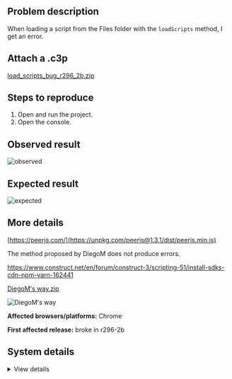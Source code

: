 ## Problem description

When loading a script from the Files folder with the `loadScripts` method, I get an error.

## Attach a .c3p

[load_scripts_bug_r296_2b.zip](https://github.com/WilsonPercival/WilsonPercival/files/8801635/load_scripts_bug_r296_2b.zip)

## Steps to reproduce

1. Open and run the project.
2. Open the console.

## Observed result

![observed](https://user-images.githubusercontent.com/91274932/171083944-d49204ab-cf51-4cbf-8499-a606845d6392.png)

## Expected result

![expected](https://user-images.githubusercontent.com/91274932/171084227-b74765fb-299a-463e-935c-f42b165c9496.png)

## More details

[https://peerjs.com/](https://unpkg.com/peerjs@1.3.1/dist/peerjs.min.js)

The method proposed by DiegoM does not produce errors.

https://www.construct.net/en/forum/construct-3/scripting-51/install-sdks-cdn-npm-yarn-162441

[DiegoM's way.zip](https://github.com/WilsonPercival/WilsonPercival/files/8801621/DiegoM.s.way.zip)

![DiegoM's way](https://user-images.githubusercontent.com/91274932/171083292-71f06d48-40c8-4052-881a-f83c114f3461.png)

**Affected browsers/platforms:** Chrome

**First affected release:** broke in r296-2b

## System details

<details><summary>View details</summary>

Platform information
Product: Construct 3 r296.2 (beta)
Browser: Chrome 101.0.4951.67
Browser engine: Chromium
Context: browser
Operating system: Windows NT 0.1.0
Device type: desktop
Device pixel ratio: 1
Logical CPU cores: 2
Approx. device memory: 4 GB
User agent: Mozilla/5.0 (Windows NT 6.1; Win64; x64) AppleWebKit/537.36 (KHTML, like Gecko) Chrome/101.0.4951.67 Safari/537.36
Language setting: en-US

Local storage
Storage quota (approx): 59 gb
Storage usage (approx): 93 mb (0.2%)
Persistant storage: No

Browser support notes
This list contains missing features that are not required, but could improve performance or user experience if supported.

UI effects are disabled in settings.
WebGL 2+ is not supported. Rendering quality and features may be affected.
WebGL information
Version string: WebGL 1.0 (OpenGL ES 2.0 Chromium)
Numeric version: 1
Supports NPOT textures: partial
Supports GPU profiling: no
Supports highp precision: yes
Vendor: Google Inc. (Intel)
Renderer: ANGLE (Intel, Intel(R) HD Graphics Direct3D9Ex vs_3_0 ps_3_0, igdumdim64.dll)
Major performance caveat: no
Maximum texture size: 8192
Point size range: 1 to 256
Extensions:

ANGLE_instanced_arrays
EXT_blend_minmax
EXT_color_buffer_half_float
EXT_float_blend
EXT_frag_depth
EXT_shader_texture_lod
EXT_texture_filter_anisotropic
WEBKIT_EXT_texture_filter_anisotropic
EXT_sRGB
KHR_parallel_shader_compile
OES_element_index_uint
OES_standard_derivatives
OES_texture_float
OES_texture_float_linear
OES_texture_half_float
OES_texture_half_float_linear
OES_vertex_array_object
WEBGL_color_buffer_float
WEBGL_compressed_texture_s3tc
WEBKIT_WEBGL_compressed_texture_s3tc
WEBGL_compressed_texture_s3tc_srgb
WEBGL_debug_renderer_info
WEBGL_debug_shaders
WEBGL_depth_texture
WEBKIT_WEBGL_depth_texture
WEBGL_lose_context
WEBKIT_WEBGL_lose_context
WEBGL_multi_draw
Audio information
System sample rate: 48000 Hz
Output channels: 2
Output interpretation: speakers
Supported decode formats:

WebM Opus (audio/webm; codecs=opus)
Ogg Opus (audio/ogg; codecs=opus)
WebM Vorbis (audio/webm; codecs=vorbis)
Ogg Vorbis (audio/ogg; codecs=vorbis)
MPEG-4 AAC (audio/mp4; codecs=mp4a.40.5)
MP3 (audio/mpeg)
FLAC (audio/flac)
PCM WAV (audio/wav; codecs=1)
Supported encode formats:

WebM Opus (audio/webm; codecs=opus)
Video information
Supported decode formats:

WebM AV1 (video/webm; codecs=av01.0.00M.08)
MP4 AV1 (video/mp4; codecs=av01.0.00M.08)
WebM VP9 (video/webm; codecs=vp9)
WebM VP8 (video/webm; codecs=vp8)
Ogg Theora (video/ogg; codecs=theora)
H.264 (video/mp4; codecs=avc1.42E01E)
Supported encode formats:

WebM VP9 (video/webm; codecs=vp9)
WebM VP8 (video/webm; codecs=vp8)

</details>
